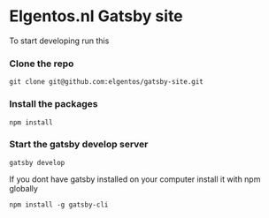 # Elgentos.nl Gatsby site

To start developing run this

### Clone the repo

`git clone git@github.com:elgentos/gatsby-site.git`

### Install the packages

`npm install`

### Start the gatsby develop server

`gatsby develop`

If you dont have gatsby installed on your computer install it with npm globally

`npm install -g gatsby-cli`

